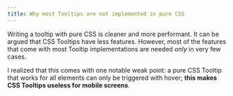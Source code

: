 ```yaml
---
title: Why most Tooltips are not implemented in pure CSS
---
```


Writing a tooltip with pure CSS is cleaner and more performant. It can be argued that CSS Tooltips have less features. However, most of the features that come with most Tooltip implementations are needed *only* in very few cases.

I realized that this comes with one notable weak point: a pure CSS Tooltip that works for all elements can only be triggered with hover; **this makes CSS Tooltips useless for mobile screens**.
